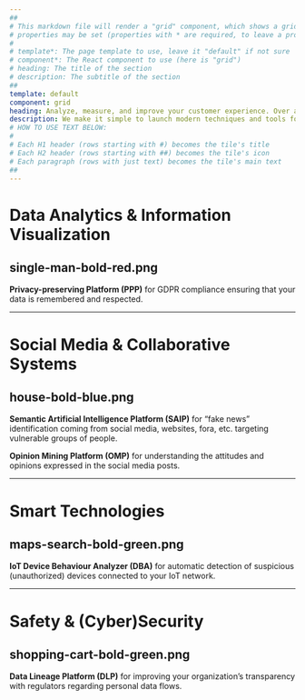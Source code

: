 ```yaml
---
##
# This markdown file will render a "grid" component, which shows a grid containing a series οφ tiles. The following 
# properties may be set (properties with * are required, to leave a property blank use ''):
#
# template*: The page template to use, leave it "default" if not sure
# component*: The React component to use (here is "grid")
# heading: The title of the section
# description: The subtitle of the section
##
template: default
component: grid
heading: Analyze, measure, and improve your customer experience. Over and over again.
description: We make it simple to launch modern techniques and tools for your team or organisation, whether in the cloud or your premises.
# HOW TO USE TEXT BELOW:
#
# Each H1 header (rows starting with #) becomes the tile's title
# Each H2 header (rows starting with ##) becomes the tile's icon
# Each paragraph (rows with just text) becomes the tile's main text
##
---
```


# Data Analytics & Information Visualization
## single-man-bold-red.png

**Privacy-preserving Platform (PPP)** for GDPR compliance ensuring that your data is remembered and respected. 

---

# Social Media & Collaborative Systems
## house-bold-blue.png

**Semantic Artificial Intelligence Platform (SAIP)** for “fake news” identification coming from social media, websites, fora, etc. targeting vulnerable groups of people.

**Opinion Mining Platform (OMP)** for understanding the attitudes and opinions expressed in the social media posts. 


---

# Smart Technologies
## maps-search-bold-green.png

**IoT Device Behaviour Analyzer (DBA)** for automatic detection of suspicious (unauthorized) devices connected to your IoT network.

---

# Safety & (Cyber)Security
## shopping-cart-bold-green.png
**Data Lineage Platform (DLP)** for improving your organization’s transparency with regulators regarding personal data flows.
